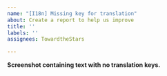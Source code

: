 ```yaml
---
name: "[I18n] Missing key for translation"
about: Create a report to help us improve
title: ''
labels: ''
assignees: TowardtheStars

---
```


**Screenshot containing text with no translation keys.**
